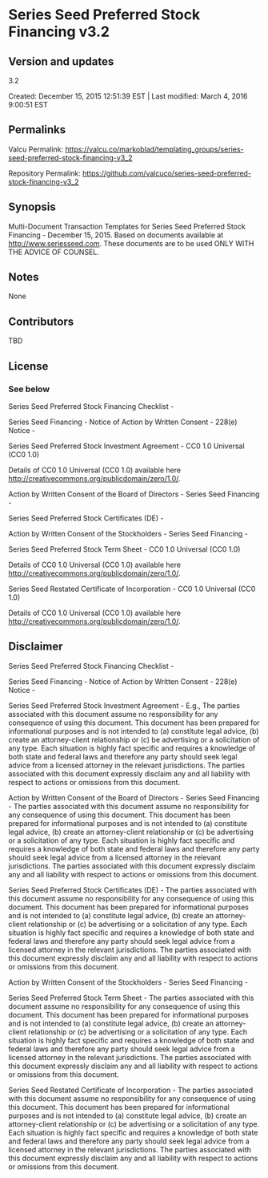 

# Series Seed Preferred Stock Financing v3.2

## Version and updates

3.2

Created: December 15, 2015 12:51:39 EST | Last modified: March 4, 2016  9:00:51 EST

## Permalinks

Valcu Permalink: https://valcu.co/markoblad/templating_groups/series-seed-preferred-stock-financing-v3_2

Repository Permalink: https://github.com/valcuco/series-seed-preferred-stock-financing-v3_2

## Synopsis

Multi-Document Transaction Templates for Series Seed Preferred Stock Financing - December 15, 2015.  Based on documents available at http://www.seriesseed.com.  These documents are to be used ONLY WITH THE ADVICE OF COUNSEL.

## Notes

None

## Contributors

TBD

## License

### See below


  Series Seed Preferred Stock Financing Checklist - 

  

  Series Seed Financing - Notice of Action by Written Consent - 228(e) Notice - 

  

  Series Seed Preferred Stock Investment Agreement - CC0 1.0 Universal (CC0 1.0) 

  Details of CC0 1.0 Universal (CC0 1.0)  available here http://creativecommons.org/publicdomain/zero/1.0/.

  Action by Written Consent of the Board of Directors - Series Seed Financing - 

  

  Series Seed Preferred Stock Certificates (DE) - 

  

  Action by Written Consent of the Stockholders - Series Seed Financing - 

  

  Series Seed Preferred Stock Term Sheet - CC0 1.0 Universal (CC0 1.0)

  Details of CC0 1.0 Universal (CC0 1.0) available here http://creativecommons.org/publicdomain/zero/1.0/.

  Series Seed Restated Certificate of Incorporation - CC0 1.0 Universal (CC0 1.0)

  Details of CC0 1.0 Universal (CC0 1.0) available here http://creativecommons.org/publicdomain/zero/1.0/.


## Disclaimer


  Series Seed Preferred Stock Financing Checklist - 

  Series Seed Financing - Notice of Action by Written Consent - 228(e) Notice - 

  Series Seed Preferred Stock Investment Agreement - E.g., The parties associated with this document assume no responsibility for any consequence of using this document. This document has been prepared for informational purposes and is not intended to (a) constitute legal advice, (b) create an attorney-client relationship or (c) be advertising or a solicitation of any type. Each situation is highly fact specific and requires a knowledge of both state and federal laws and therefore any party should seek legal advice from a licensed attorney in the relevant jurisdictions. The parties associated with this document expressly disclaim any and all liability with respect to actions or omissions from this document.

  Action by Written Consent of the Board of Directors - Series Seed Financing - The parties associated with this document assume no responsibility for any consequence of using this document. This document has been prepared for informational purposes and is not intended to (a) constitute legal advice, (b) create an attorney-client relationship or (c) be advertising or a solicitation of any type. Each situation is highly fact specific and requires a knowledge of both state and federal laws and therefore any party should seek legal advice from a licensed attorney in the relevant jurisdictions. The parties associated with this document expressly disclaim any and all liability with respect to actions or omissions from this document.

  Series Seed Preferred Stock Certificates (DE) - The parties associated with this document assume no responsibility for any consequence of using this document. This document has been prepared for informational purposes and is not intended to (a) constitute legal advice, (b) create an attorney-client relationship or (c) be advertising or a solicitation of any type. Each situation is highly fact specific and requires a knowledge of both state and federal laws and therefore any party should seek legal advice from a licensed attorney in the relevant jurisdictions. The parties associated with this document expressly disclaim any and all liability with respect to actions or omissions from this document.

  Action by Written Consent of the Stockholders - Series Seed Financing - 

  Series Seed Preferred Stock Term Sheet - The parties associated with this document assume no responsibility for any consequence of using this document. This document has been prepared for informational purposes and is not intended to (a) constitute legal advice, (b) create an attorney-client relationship or (c) be advertising or a solicitation of any type. Each situation is highly fact specific and requires a knowledge of both state and federal laws and therefore any party should seek legal advice from a licensed attorney in the relevant jurisdictions. The parties associated with this document expressly disclaim any and all liability with respect to actions or omissions from this document.

  Series Seed Restated Certificate of Incorporation - The parties associated with this document assume no responsibility for any consequence of using this document. This document has been prepared for informational purposes and is not intended to (a) constitute legal advice, (b) create an attorney-client relationship or (c) be advertising or a solicitation of any type. Each situation is highly fact specific and requires a knowledge of both state and federal laws and therefore any party should seek legal advice from a licensed attorney in the relevant jurisdictions. The parties associated with this document expressly disclaim any and all liability with respect to actions or omissions from this document.
